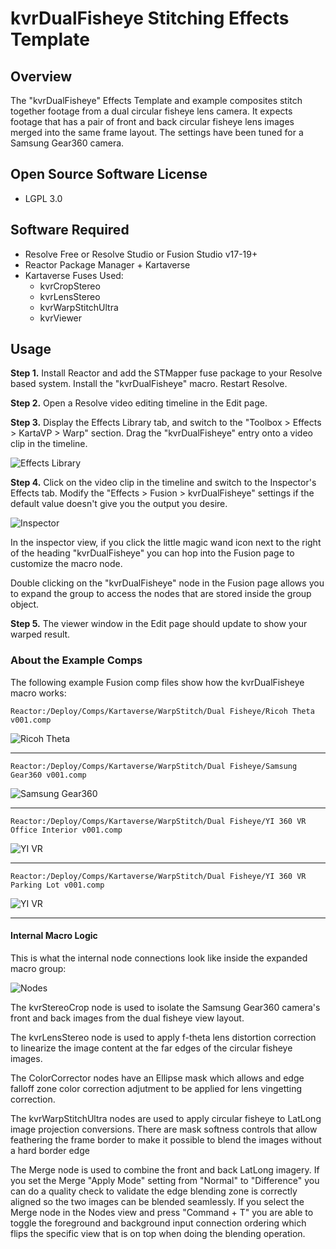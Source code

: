 # kvrDualFisheye Stitching Effects Template

## Overview

The "kvrDualFisheye" Effects Template and example composites stitch together footage from a dual circular fisheye lens camera. It expects footage that has a pair of front and back circular fisheye lens images merged into the same frame layout. The settings have been tuned for a Samsung Gear360 camera.

## Open Source Software License

- LGPL 3.0

## Software Required

- Resolve Free or Resolve Studio or Fusion Studio v17-19+
- Reactor Package Manager + Kartaverse
- Kartaverse Fuses Used:
	- kvrCropStereo
	- kvrLensStereo
	- kvrWarpStitchUltra
	- kvrViewer

## Usage

**Step 1.** Install Reactor and add the STMapper fuse package to your Resolve based system. Install the "kvrDualFisheye" macro. Restart Resolve.

**Step 2.** Open a Resolve video editing timeline in the Edit page.

**Step 3.** Display the Effects Library tab, and switch to the "Toolbox > Effects > KartaVP > Warp" section. Drag the "kvrDualFisheye" entry onto a video clip in the timeline.

![Effects Library](images/effects-template-kvrDualFisheye-Effects-Library.png)

**Step 4.** Click on the video clip in the timeline and switch to the Inspector's Effects tab. Modify the "Effects > Fusion > kvrDualFisheye" settings if the default value doesn't give you the output you desire.

![Inspector](images/effects-template-kvrDualFisheye-Inspector-Controls.png)

In the inspector view, if you click the little magic wand icon next to the right of the heading "kvrDualFisheye" you can hop into the Fusion page to customize the macro node. 

Double clicking on the "kvrDualFisheye" node in the Fusion page allows you to expand the group to access the nodes that are stored inside the group object.

**Step 5.** The viewer window in the Edit page should update to show your warped result.

### About the Example Comps

The following example Fusion comp files show how the kvrDualFisheye macro works:

	Reactor:/Deploy/Comps/Kartaverse/WarpStitch/Dual Fisheye/Ricoh Theta v001.comp

![Ricoh Theta](images/effects-template-kvrDualFisheye-ricoh-theta.png)

---

	Reactor:/Deploy/Comps/Kartaverse/WarpStitch/Dual Fisheye/Samsung Gear360 v001.comp

![Samsung Gear360](images/effects-template-kvrDualFisheye-samsung-gear-360.png)

---

	Reactor:/Deploy/Comps/Kartaverse/WarpStitch/Dual Fisheye/YI 360 VR Office Interior v001.comp

![YI VR](images/effects-template-kvrDualFisheye-yivr-office.png)

---

	Reactor:/Deploy/Comps/Kartaverse/WarpStitch/Dual Fisheye/YI 360 VR Parking Lot v001.comp

![YI VR](images/effects-template-kvrDualFisheye-yivr-outside.png)

---

#### Internal Macro Logic

This is what the internal node connections look like inside the expanded macro group:

![Nodes](images/effects-template-kvrDualFisheye-Nodes.png)

The kvrStereoCrop node is used to isolate the Samsung Gear360 camera's front and back images from the dual fisheye view layout.

The kvrLensStereo node is used to apply f-theta lens distortion correction to linearize the image content at the far edges of the circular fisheye images.

The ColorCorrector nodes have an Ellipse mask which allows and edge falloff zone color correction adjutment to be applied for lens vingetting correction.

The kvrWarpStitchUltra nodes are used to apply circular fisheye to LatLong image projection conversions. There are mask softness controls that allow feathering the frame border to make it possible to blend the images without a hard border edge

The Merge node is used to combine the front and back LatLong imagery. If you set the Merge "Apply Mode" setting from "Normal" to "Difference" you can do a quality check to validate the edge blending zone is correctly aligned so the two images can be blended seamlessly. If you select the Merge node in the Nodes view and press "Command + T" you are able to toggle the foreground and background input connection ordering which flips the specific view that is on top when doing the blending operation.


